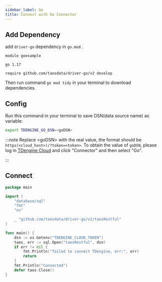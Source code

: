 ```yaml
---
sidebar_label: Go
title: Connect with Go Connector
---
```


## Add Dependency

add `driver-go` dependency in `go.mod` .

```go-mod title="go.mod"
module goexample

go 1.17

require github.com/taosdata/driver-go/v2 develop
```

Then run command `go mod tidy` in your terminal to download dependencies.

## Config

Run this command in your terminal to save DSN(data source name) as variable:

```bash
export TDENGINE_GO_DSN=<goDSN>
```

<!-- exclude -->
:::note
Replace <goDSN\> with the real value, the format should be `https(<cloud_host>)/?token=<token>`.
To obtain the value of `goDSN`, please log in [TDengine Cloud](https://cloud.tdengine.com) and click "Connector" and then select "Go".

:::
<!-- exclude-end -->

## Connect

```go
package main

import (
    "database/sql"
    "fmt"
    "os"

    _ "github.com/taosdata/driver-go/v2/taosRestful"
)

func main() {
    dsn := os.Getenv("TDENGINE_CLOUD_TOKEN")
    taos, err := sql.Open("taosRestful", dsn)
    if err != nil {
        fmt.Println("failed to connect TDengine, err:", err)
        return
    }
    fmt.Println("Connected")
    defer taos.Close()
}
```